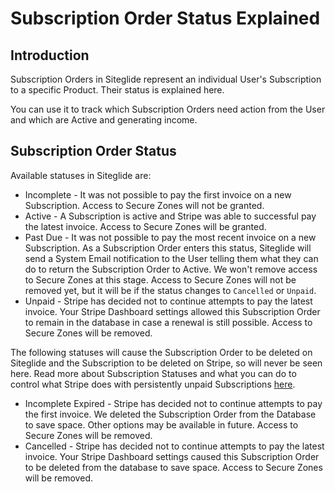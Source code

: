 # Subscription Order Status Explained

## Introduction

Subscription Orders in Siteglide represent an individual User's Subscription to a specific Product. Their status is explained here.

You can use it to track which Subscription Orders need action from the User and which are Active and generating income.

## Subscription Order Status

Available statuses in Siteglide are:

- Incomplete - It was not possible to pay the first invoice on a new Subscription. Access to Secure Zones will not be granted.
- Active - A Subscription is active and Stripe was able to successful pay the latest invoice. Access to Secure Zones will be granted.
- Past Due - It was not possible to pay the most recent invoice on a new Subscription. As a Subscription Order enters this status, Siteglide will send a System Email notification to the User telling them what they can do to return the Subscription Order to Active. We won't remove access to Secure Zones at this stage. Access to Secure Zones will not be removed yet, but it will be if the status changes to `Cancelled` or `Unpaid`.
- Unpaid - Stripe has decided not to continue attempts to pay the latest invoice. Your Stripe Dashboard settings allowed this Subscription Order to remain in the database in case a renewal is still possible. Access to Secure Zones will be removed.

The following statuses will cause the Subscription Order to be deleted on Siteglide and the Subscription to be deleted on Stripe, so will never be seen here. Read more about Subscription Statuses and what you can do to control what Stripe does with persistently unpaid Subscriptions [here](/eCommerce/go-further-ecommerce/subscriptions/setting-up.md).

- Incomplete Expired - Stripe has decided not to continue attempts to pay the first invoice. We deleted the Subscription Order from the Database to save space. Other options may be available in future. Access to Secure Zones will be removed.
- Cancelled - Stripe has decided not to continue attempts to pay the latest invoice. Your Stripe Dashboard settings caused this Subscription Order to be deleted from the database to save space. Access to Secure Zones will be removed.
